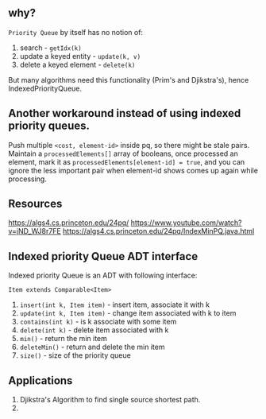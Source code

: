 
## why?

`Priority Queue` by itself has no notion of:
1. search - `getIdx(k)`
2. update a keyed entity - `update(k, v)`
3. delete a keyed element - `delete(k)`

But many algorithms need this functionality (Prim's and Djikstra's), hence IndexedPriorityQueue.
## Another workaround instead of using indexed priority queues.

Push multiple `<cost, element-id>` inside pq, so there might be stale pairs. 
Maintain a `processedElements[]` array of booleans, once processed an element, mark it as `processedElements[element-id] = true`, and you can ignore the less important pair when element-id shows comes up again while processing.

## Resources

https://algs4.cs.princeton.edu/24pq/
https://www.youtube.com/watch?v=jND_WJ8r7FE
https://algs4.cs.princeton.edu/24pq/IndexMinPQ.java.html

## Indexed priority Queue ADT interface
Indexed priority Queue is an ADT with following interface:

`Item extends Comparable<Item>`
1. `insert(int k, Item item)` - insert item, associate it with k
2. `update(int k, Item item)` - change item associated with k to item
3. `contains(int k)` - is k associate with some item
4. `delete(int k)` - delete item associated with k
5. `min()` - return the min item
6. `deleteMin()` - return and delete the min item
7. `size()` - size of the priority queue


## Applications

1. Djikstra's Algorithm to find single source shortest path.
2. 